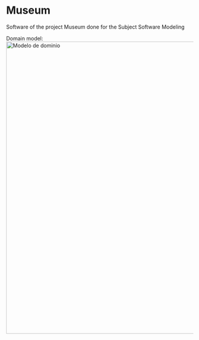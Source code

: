 # Museum
Software of the project Museum done for the Subject Software Modeling

Domain model:
<img width="785" alt="Modelo de dominio" src="https://user-images.githubusercontent.com/55250735/185739669-9199df1e-55b8-4e41-b7d0-c6125744a01c.PNG">
